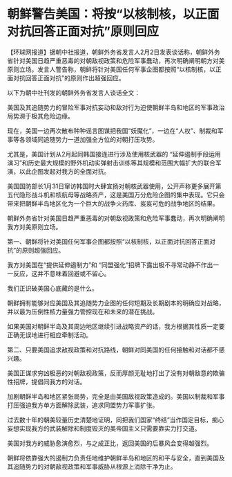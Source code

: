 # 朝鲜警告美国：将按“以核制核，以正面对抗回答正面对抗”原则回应

【环球网报道】据朝中社报道，朝鲜外务省发言人2月2日发表谈话称，朝鲜外务省针对美国日趋严重恶毒的对朝敌视政策和危险军事蠢动，再次明确阐明朝方对美原则立场。发言人警告称，朝鲜将针对美国任何军事企图都按照“以核制核，以正面对抗回答正面对抗”的原则作出超强回应。

以下为朝中社刊发的朝鲜外务省发言人谈话全文：

美国及其追随势力的冒险军事对抗妄动和敌对行为迫使朝鲜半岛和地区的军事政治局势濒于极其危险边缘。

现在，美国一边再次散布种种谣言图谋把我国“妖魔化”，一边在“人权”、制裁和军事等各领域同追随势力一道加强全方位的对朝打压攻势。

尤其是，美国计划从2月起同韩国接连进行涉及使用核武器的
“延伸遏制手段运用演习”和历史最大规模的野外机动实弹射击训练等其规模和范围大幅扩大的联合军演，以此企图发起对我方的全面对抗。

美国国防部长1月31日窜访韩国时大肆宣扬对朝核武器使用，公开声称更多展开第五代隐形战斗机和核航母等战略资产，这是美国万分危险企图的集中表现。它只会带来把朝鲜半岛地区化为一个巨大的战争火药库、岌岌可危的战争地区的结果。

朝鲜外务省针对美国日趋严重恶毒的对朝敌视政策和危险军事蠢动，再次明确阐明我方对美原则立场。

第一、朝鲜将针对美国任何军事企图都按照“以核制核，以正面对抗回答正面对抗”的原则超强回应。

我方对美国在“提供延伸遏制力”和 “同盟强化”招牌下露出极不寻常动静不作出一一反应，这并不意味着回避或不留心。

我们正识破美国心底藏的是什么。

朝鲜拥有能够对应美国及其追随势力企图的任何短期及长期剧本的明确应对战略，并以最为压倒性核力量强力管控现在和未来的潜在挑战。

如果美国对朝鲜半岛及其周边地区继续引进战略资产的话，我方根据其性质一定要正确无误地进行相应牵制活动。

第二、只要美国追求敌视政策和对抗路线，朝鲜对同美国的任何接触和对话都不感兴趣。

美国正谋求穷凶极恶的对朝敌视政策，反而厚颜无耻地打出了没有对朝敌意的欺骗性招牌，提倡同我方的对话。

加剧朝鲜半岛和地区紧张局势，完全是由美国敌视政策造成的。美国以制裁和军事打压强迫我方单方面解除武装，追求同盟势力军事扩张。

过去数十年的朝美较量历史清楚地证明，同把我们国家“终结”当作国定目标，痴心妄想实现我方的武装解除和制度毁灭的美帝国主义只需要靠实力打交道。

美国对我方的威胁愈演愈烈，与之成正比，返回美国的后暴风会变得越强烈。

朝鲜将依靠强大的遏制力负责任地维护朝鲜半岛和地区的和平与安全，直到美国及其追随势力的对朝敌视政策和军事威胁从根源上消除干净为止。

